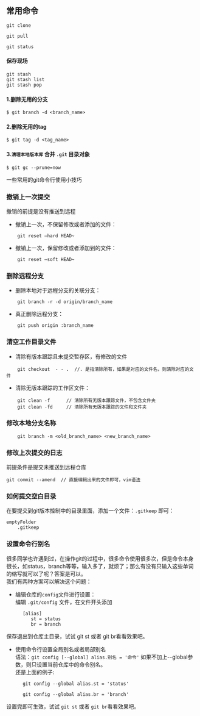 ## 常用命令 

    git clone 

    git pull

    git status

#### 保存现场

    git stash
    git stash list
    git stash pop

#### 1.删除无用的分支
    
    $ git branch -d <branch_name>

#### 2.删除无用的tag
    
    $ git tag -d <tag_name>

#### 3.**`清理本地版本库`**  合并 `.git` 目录对象


    $ git gc --prune=now


一些常用的git命令行使用小技巧

### 撤销上一次提交

撤销的前提是没有推送到远程

* 撤销上一次，不保留修改或者添加的文件：
```
    git reset —hard HEAD~
```
* 撤销上一次，保留修改或者添加到的文件：
```
    git reset —soft HEAD~
```
### 删除远程分支

* 删除本地对于远程分支的关联分支：
```
    git branch -r -d origin/branch_name
```
* 真正删除远程分支：
```
    git push origin :branch_name
```
### 清空工作目录文件

* 清除有版本跟踪且未提交暂存区，有修改的文件
```
    git checkout  - - .  //. 是指清除所有，如果是对应的文件名，则清除对应的文件
```
* 清除无版本跟踪的工作区文件：
```
    git clean -f      // 清除所有无版本跟踪文件，不包含文件夹
    git clean -fd     // 清除所有无版本跟踪的文件和文件夹
```
### 修改本地分支名称
```
    git branch -m <old_branch_name> <new_branch_name>
```
### 修改上次提交的日志

前提条件是提交未推送到远程仓库

    git commit --amend  // 直接编辑出来的文件即可，vim语法

### 如何提交空白目录

在要提交到git版本控制中的目录里面，添加一个文件：`.gitkeep` 即可：

    emptyFolder
        .gitkeep

### 设置命令行别名

很多同学也许遇到过，在操作git的过程中，很多命令使用很多次，但是命令本身很长，如status，branch等等，输入多了，就烦了；那么有没有只输入这些单词的缩写就可以了呢？答案是可以。  
我们有两种方案可以解决这个问题：

* 编辑仓库的`config`文件进行设置：  
编辑 `.git/config` 文件，在文件开头添加
```
      [alias]
         st = status
         br = branch
```
保存退出到仓库主目录，试试 git st 或者 git br看看效果吧。

* 使用命令行设置全局别名或者局部别名  
语法：`git config [--global] alias.别名 = '命令'`
如果不加上--global参数，则只设置当前仓库中的命令别名。  
还是上面的例子:
```
      git config --global alias.st = 'status'
    
      git config --global alias.br = 'branch'
```
设置完即可生效，试试 `git st` 或者 `git br`看看效果吧。

